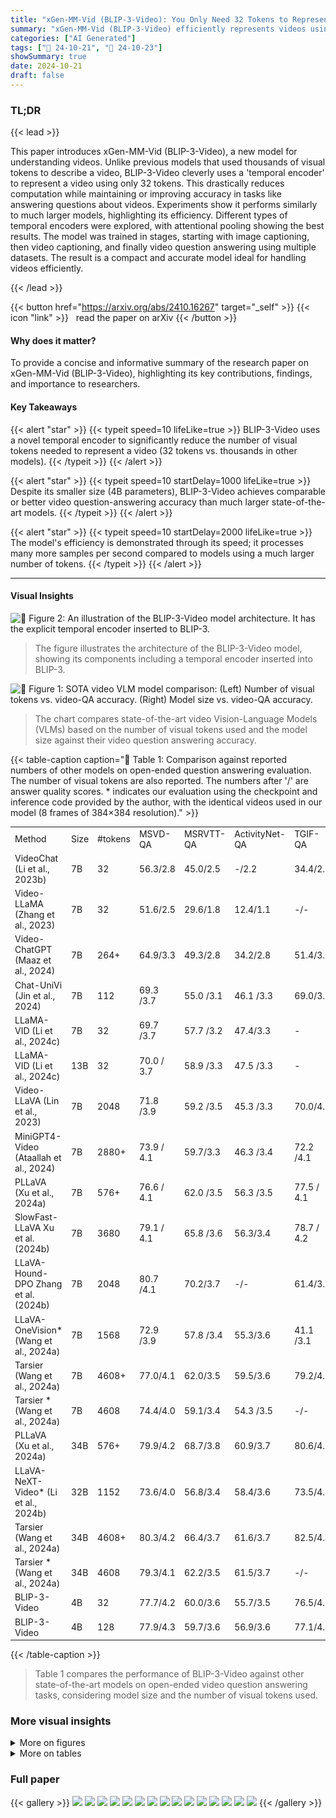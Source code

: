 ```yaml
---
title: "xGen-MM-Vid (BLIP-3-Video): You Only Need 32 Tokens to Represent a Video Even in VLMs"
summary: "xGen-MM-Vid (BLIP-3-Video) efficiently represents videos using only 32 tokens, achieving state-of-the-art video question answering accuracy with a smaller model size."
categories: ["AI Generated"]
tags: ["🔖 24-10-21", "🤗 24-10-23"]
showSummary: true
date: 2024-10-21
draft: false
---
```


### TL;DR


{{< lead >}}

This paper introduces xGen-MM-Vid (BLIP-3-Video), a new model for understanding videos.  Unlike previous models that used thousands of visual tokens to describe a video, BLIP-3-Video cleverly uses a 'temporal encoder' to represent a video using only 32 tokens.  This drastically reduces computation while maintaining or improving accuracy in tasks like answering questions about videos.  Experiments show it performs similarly to much larger models, highlighting its efficiency.  Different types of temporal encoders were explored, with attentional pooling showing the best results. The model was trained in stages, starting with image captioning, then video captioning, and finally video question answering using multiple datasets. The result is a compact and accurate model ideal for handling videos efficiently.

{{< /lead >}}


{{< button href="https://arxiv.org/abs/2410.16267" target="_self" >}}
{{< icon "link" >}} &nbsp; read the paper on arXiv
{{< /button >}}

#### Why does it matter?
To provide a concise and informative summary of the research paper on xGen-MM-Vid (BLIP-3-Video), highlighting its key contributions, findings, and importance to researchers.
#### Key Takeaways

{{< alert "star" >}}
{{< typeit speed=10 lifeLike=true >}} BLIP-3-Video uses a novel temporal encoder to significantly reduce the number of visual tokens needed to represent a video (32 tokens vs. thousands in other models). {{< /typeit >}}
{{< /alert >}}

{{< alert "star" >}}
{{< typeit speed=10 startDelay=1000 lifeLike=true >}} Despite its smaller size (4B parameters), BLIP-3-Video achieves comparable or better video question-answering accuracy than much larger state-of-the-art models. {{< /typeit >}}
{{< /alert >}}

{{< alert "star" >}}
{{< typeit speed=10 startDelay=2000 lifeLike=true >}} The model's efficiency is demonstrated through its speed; it processes many more samples per second compared to models using a much larger number of tokens. {{< /typeit >}}
{{< /alert >}}

------
#### Visual Insights



![](figures/figures_2_0.png "🔼 Figure 2: An illustration of the BLIP-3-Video model architecture. It has the explicit temporal encoder inserted to BLIP-3.")

> The figure illustrates the architecture of the BLIP-3-Video model, showing its components including a temporal encoder inserted into BLIP-3.





![](charts/charts_1_0.png "🔼 Figure 1: SOTA video VLM model comparison: (Left) Number of visual tokens vs. video-QA accuracy. (Right) Model size vs. video-QA accuracy.")

> The chart compares state-of-the-art video Vision-Language Models (VLMs) based on the number of visual tokens used and the model size against their video question answering accuracy.





{{< table-caption caption="🔽 Table 1: Comparison against reported numbers of other models on open-ended question answering evaluation. The number of visual tokens are also reported. The numbers after '/' are answer quality scores. * indicates our evaluation using the checkpoint and inference code provided by the author, with the identical videos used in our model (8 frames of 384×384 resolution)." >}}
<table id='0' style='font-size:14px'><tr><td>Method</td><td>Size</td><td>#tokens</td><td>MSVD-QA</td><td>MSRVTT-QA</td><td>ActivityNet-QA</td><td>TGIF-QA</td></tr><tr><td>VideoChat (Li et al., 2023b)</td><td>7B</td><td>32</td><td>56.3/2.8</td><td>45.0/2.5</td><td>-/2.2</td><td>34.4/2.3</td></tr><tr><td>Video-LLaMA (Zhang et al., 2023)</td><td>7B</td><td>32</td><td>51.6/2.5</td><td>29.6/1.8</td><td>12.4/1.1</td><td>-/-</td></tr><tr><td>Video-ChatGPT (Maaz et al., 2024)</td><td>7B</td><td>264+</td><td>64.9/3.3</td><td>49.3/2.8</td><td>34.2/2.8</td><td>51.4/3.0</td></tr><tr><td>Chat-UniVi (Jin et al., 2024)</td><td>7B</td><td>112</td><td>69.3 /3.7</td><td>55.0 /3.1</td><td>46.1 /3.3</td><td>69.0/3.8</td></tr><tr><td>LLaMA-VID (Li et al., 2024c)</td><td>7B</td><td>32</td><td>69.7 /3.7</td><td>57.7 /3.2</td><td>47.4/3.3</td><td>-</td></tr><tr><td>LLaMA-VID (Li et al., 2024c)</td><td>13B</td><td>32</td><td>70.0 / 3.7</td><td>58.9 /3.3</td><td>47.5 /3.3</td><td>-</td></tr><tr><td>Video-LLaVA (Lin et al., 2023)</td><td>7B</td><td>2048</td><td>71.8 /3.9</td><td>59.2 /3.5</td><td>45.3 /3.3</td><td>70.0/4.0</td></tr><tr><td>MiniGPT4- Video (Ataallah et al., 2024)</td><td>7B</td><td>2880+</td><td>73.9 / 4.1</td><td>59.7/3.3</td><td>46.3 /3.4</td><td>72.2 /4.1</td></tr><tr><td>PLLaVA (Xu et al., 2024a)</td><td>7B</td><td>576+</td><td>76.6 / 4.1</td><td>62.0 /3.5</td><td>56.3 /3.5</td><td>77.5 / 4.1</td></tr><tr><td>SlowFast-LLaVA Xu et al. (2024b)</td><td>7B</td><td>3680</td><td>79.1 / 4.1</td><td>65.8 /3.6</td><td>56.3/3.4</td><td>78.7 / 4.2</td></tr><tr><td>LLaVA-Hound-DPO Zhang et al. (2024b)</td><td>7B</td><td>2048</td><td>80.7 /4.1</td><td>70.2/3.7</td><td>-/-</td><td>61.4/3.5</td></tr><tr><td>LLaVA-OneVision* (Wang et al., 2024a)</td><td>7B</td><td>1568</td><td>72.9 /3.9</td><td>57.8 /3.4</td><td>55.3/3.6</td><td>41.1 /3.1</td></tr><tr><td>Tarsier (Wang et al., 2024a)</td><td>7B</td><td>4608+</td><td>77.0/4.1</td><td>62.0/3.5</td><td>59.5/3.6</td><td>79.2/4.2</td></tr><tr><td>Tarsier * (Wang et al., 2024a)</td><td>7B</td><td>4608</td><td>74.4/4.0</td><td>59.1/3.4</td><td>54.3 /3.5</td><td>-/-</td></tr><tr><td>PLLaVA (Xu et al., 2024a)</td><td>34B</td><td>576+</td><td>79.9/4.2</td><td>68.7/3.8</td><td>60.9/3.7</td><td>80.6/4.3</td></tr><tr><td>LLaVA-NeXT-Video* (Li et al., 2024b)</td><td>32B</td><td>1152</td><td>73.6/4.0</td><td>56.8/3.4</td><td>58.4/3.6</td><td>73.5/4.1</td></tr><tr><td>Tarsier (Wang et al., 2024a)</td><td>34B</td><td>4608+</td><td>80.3/4.2</td><td>66.4/3.7</td><td>61.6/3.7</td><td>82.5/4.4</td></tr><tr><td>Tarsier * (Wang et al., 2024a)</td><td>34B</td><td>4608</td><td>79.3/4.1</td><td>62.2/3.5</td><td>61.5/3.7</td><td>-/-</td></tr><tr><td>BLIP-3-Video</td><td>4B</td><td>32</td><td>77.7/4.2</td><td>60.0/3.6</td><td>55.7/3.5</td><td>76.5/4.3</td></tr><tr><td>BLIP-3-Video</td><td>4B</td><td>128</td><td>77.9/4.3</td><td>59.7/3.6</td><td>56.9/3.6</td><td>77.1/4.3</td></tr></table>{{< /table-caption >}}

> Table 1 compares the performance of BLIP-3-Video against other state-of-the-art models on open-ended video question answering tasks, considering model size and the number of visual tokens used.



### More visual insights

<details>
<summary>More on figures
</summary>


![](figures/figures_3_0.png "🔼 Figure 3: Visually comparing different types of temporal encoders we explored in our model architecture. (c) and (d) are particularly effective, as we discuss further in the experiments.")

> Figure 3 visually compares four different types of temporal encoders used in the BLIP-3-Video model architecture, highlighting the attentional pooling and sequential model as particularly effective.


![](figures/figures_7_0.png "🔼 Figure 1: SOTA video VLM model comparison: (Left) Number of visual tokens vs. video-QA accuracy. (Right) Model size vs. video-QA accuracy.")

> The figure compares state-of-the-art video VLMs in terms of their video question answering accuracy against the number of visual tokens used and model size.


![](figures/figures_7_1.png "🔼 Figure 1: SOTA video VLM model comparison: (Left) Number of visual tokens vs. video-QA accuracy. (Right) Model size vs. video-QA accuracy.")

> The figure compares state-of-the-art video Vision-Language Models in terms of their size, number of visual tokens, and video question answering accuracy.


![](figures/figures_7_2.png "🔼 Figure 1: SOTA video VLM model comparison: (Left) Number of visual tokens vs. video-QA accuracy. (Right) Model size vs. video-QA accuracy.")

> The figure compares state-of-the-art video VLMs in terms of model size, number of visual tokens, and video question answering accuracy.


![](figures/figures_7_3.png "🔼 Figure 1: SOTA video VLM model comparison: (Left) Number of visual tokens vs. video-QA accuracy. (Right) Model size vs. video-QA accuracy.")

> The figure compares state-of-the-art video VLMs in terms of video question answering accuracy against the number of visual tokens and model size.


![](figures/figures_8_0.png "🔼 Figure 4: Example video captioning results on Mira dataset, formed in question-answering style.")

> The figure shows example video captioning results from the BLIP-3-Video model and compares its performance against Tarsier and LLaVA-OneVision on the Mira dataset, highlighting differences in caption quality and hallucination rates.


![](figures/figures_8_1.png "🔼 Figure 4: Example video captioning results on Mira dataset, formed in question-answering style.")

> The figure shows example video captioning results of three different models on the Mira dataset, presented in a question-answering format, comparing the models' outputs with the ground truth captions.


![](figures/figures_8_2.png "🔼 Figure 1: SOTA video VLM model comparison: (Left) Number of visual tokens vs. video-QA accuracy. (Right) Model size vs. video-QA accuracy.")

> The figure compares state-of-the-art video VLMs in terms of their video question answering accuracy, number of visual tokens, and model size.


![](figures/figures_8_3.png "🔼 Figure 1: SOTA video VLM model comparison: (Left) Number of visual tokens vs. video-QA accuracy. (Right) Model size vs. video-QA accuracy.")

> The figure compares state-of-the-art video VLMs in terms of the number of visual tokens used versus video question answering accuracy and model size.


![](figures/figures_14_0.png "🔼 Figure 1: SOTA video VLM model comparison: (Left) Number of visual tokens vs. video-QA accuracy. (Right) Model size vs. video-QA accuracy.")

> The figure compares state-of-the-art video Vision-Language Models in terms of their video question answering accuracy against the number of visual tokens used and model size.


![](figures/figures_14_1.png "🔼 Figure 1: SOTA video VLM model comparison: (Left) Number of visual tokens vs. video-QA accuracy. (Right) Model size vs. video-QA accuracy.")

> The figure shows a comparison of state-of-the-art video Vision-Language Models in terms of the number of visual tokens used and model size against video question answering accuracy.


![](figures/figures_15_0.png "🔼 Figure 1: SOTA video VLM model comparison: (Left) Number of visual tokens vs. video-QA accuracy. (Right) Model size vs. video-QA accuracy.")

> The figure compares state-of-the-art video Vision-Language Models in terms of their video question answering accuracy against the number of visual tokens used and their model sizes.


![](figures/figures_15_1.png "🔼 Figure 1: SOTA video VLM model comparison: (Left) Number of visual tokens vs. video-QA accuracy. (Right) Model size vs. video-QA accuracy.")

> The figure shows a comparison of state-of-the-art video vision-language models in terms of their size, number of visual tokens, and video question answering accuracy.


</details>




<details>
<summary>More on tables
</summary>


{{< table-caption caption="🔽 Table 2: Comparison against reported numbers of other models on multiple choice question-answering (MCQ) benchmark." >}}
<table id='2' style='font-size:16px'><tr><td>Method</td><td>Size</td><td>#tokens</td><td>NExT-QA</td></tr><tr><td>LangRepo (Kahatapitiya et al., 2024)</td><td>7B</td><td>3136+</td><td>54.6</td></tr><tr><td>LangRepo (Kahatapitiya et al., 2024)</td><td>12B</td><td>3136+</td><td>60.9</td></tr><tr><td>Tarsier (Wang et al., 2024a)</td><td>7B</td><td>4608+</td><td>71.6</td></tr><tr><td>LLoVi (Zhang et al., 2024a)</td><td>157B</td><td>1000s</td><td>67.7</td></tr><tr><td>IG- VLM (Kim et al., 2024)</td><td>34B</td><td>1536+</td><td>70.9</td></tr><tr><td>VideoAgent (Wang et al., 2024b)</td><td>GPT-4</td><td>2091+</td><td>71.3</td></tr><tr><td>VideoTree (Wang et al., 2024c)</td><td>GPT-4</td><td>3978+</td><td>73.5</td></tr><tr><td>Tarsier (Wang et al., 2024a)</td><td>34B</td><td>4608+</td><td>79.2</td></tr><tr><td>BLIP-3-Video</td><td>4B</td><td>32</td><td>76.4</td></tr><tr><td>BLIP-3-Video</td><td>4B</td><td>128</td><td>77.1</td></tr></table>{{< /table-caption >}}

> Table 2 compares the performance of BLIP-3-Video against other models on multiple-choice video question answering tasks, showing its accuracy using different numbers of tokens.


{{< table-caption caption="🔽 Table 3: Ablations comparing different temporal encoders: 128 tokens. *A slightly different training recipe using a subset of the entire dataset (without Mira data) was used for the ablations." >}}
<table id='6' style='font-size:16px'><tr><td>Encoder</td><td>MSVD-QA</td><td>TGIF-QA</td><td>ActivityNet-QA</td><td>NExT-QA</td></tr><tr><td>1 frame</td><td>71.49/4.01</td><td>72.74/ 4.16</td><td>51.83 /3.39</td><td>72.79</td></tr><tr><td>Mean pooling</td><td>76.75 / 4.17</td><td>77.01 /4.30</td><td>55.89 / 3.53</td><td>76.24</td></tr><tr><td>Transformer</td><td>76.24 /4.15</td><td>76.33 / 4.28</td><td>55.59 / 3.50</td><td>76.34</td></tr><tr><td>Vanilla Token Turing Machine</td><td>76.42 / 4.15</td><td>75.80 / 4.26</td><td>54.45 /3.48</td><td>75.42</td></tr><tr><td>Ours (Space-time)</td><td>77.49 / 4.18</td><td>76.90 / 4.29</td><td>56.94 / 3.56</td><td>76.27</td></tr><tr><td>Ours (Sequential)</td><td>77.86 / 4.20</td><td>77.10/ 4.31</td><td>56.66 /3.56</td><td>77.07</td></tr></table>{{< /table-caption >}}

> Table 3 shows the ablation study comparing different temporal encoders in terms of question-answering accuracy on four datasets, using 128 tokens for each video.


{{< table-caption caption="🔽 Table 4: Ablations comparing different pooling strategies for 32 tokens." >}}
<table id='0' style='font-size:18px'><tr><td>Encoder</td><td>MSVD-QA</td><td># tokens</td><td>MSVD-QA</td><td>TGIF-QA</td><td>NExT-QA</td></tr><tr><td>Space-time pooling (4*8)</td><td>76.04</td><td>16 tokens</td><td>76.17/4.16</td><td>76.19 / 4.28</td><td>75.8</td></tr><tr><td>Per-frame (4*8)</td><td>76.78</td><td>32 tokens</td><td>77.11 / 4.17</td><td>77.07 / 4.30</td><td>76.4</td></tr><tr><td>Ours (Space-time)</td><td>77.71</td><td>128 tokens</td><td>77.86 / 4.20</td><td>77.10 / 4.31</td><td>77.07</td></tr><tr><td>Ours (Sequential)</td><td>77.11</td><td>256 tokens</td><td>77.67 / 4.18</td><td>77.35 / 4.31</td><td>77.06</td></tr></table>{{< /table-caption >}}

> The table compares different pooling strategies for 32 tokens, showing their effects on MSVD-QA, TGIF-QA, and NEXT-QA.


{{< table-caption caption="🔽 Table 6: Video caption evaluation results using 8 frames. We employ VideoChatGPT's LLM evaluation and report Average Accuracy / Average Score in this table. The ‘captioning-only model’ was trained only using Mira video caption data (without QA data), making it specialized for the captioning." >}}
<table id='13' style='font-size:18px'><tr><td>Method</td><td>Size</td><td># tokens</td><td>MSVD-Cap</td><td>MSRVTT-Cap</td><td>Mira-Cap</td></tr><tr><td>LLaVA-One Vision</td><td>7B</td><td>1152</td><td>61.62 / 3.31</td><td>38.60 /2.71</td><td>48.83 / 3.10</td></tr><tr><td>Tarsier</td><td>7B</td><td>4608</td><td>62.26 / 3.37</td><td>40.27 /2.77</td><td>40.55 / 2.87</td></tr><tr><td>BLIP-3-Video</td><td>4B</td><td>32</td><td>63.59 / 3.38</td><td>42.06 / 2.82</td><td>80.67 / 3.96</td></tr><tr><td>BLIP-3-Video</td><td>4B</td><td>128</td><td>64.17 / 3.41</td><td>43.05 / 2.85</td><td>81.13 / 3.97</td></tr><tr><td>BLIP-3- Video (captioning-only model)</td><td>4B</td><td>128</td><td>69.50 / 3.52</td><td>50.45 / 2.98</td><td>81.76 / 4.00</td></tr></table>{{< /table-caption >}}

> Table 6 compares the video captioning performance of BLIP-3-Video with other state-of-the-art models on MSVD-Caption, MSRVTT-Caption, and Mira-Cap datasets, showing BLIP-3-Video's superior performance despite its smaller size and fewer visual tokens.


</details>


### Full paper

{{< gallery >}}
<img src="paper_images/1.png" class="grid-w50 md:grid-w33 xl:grid-w25" />
<img src="paper_images/2.png" class="grid-w50 md:grid-w33 xl:grid-w25" />
<img src="paper_images/3.png" class="grid-w50 md:grid-w33 xl:grid-w25" />
<img src="paper_images/4.png" class="grid-w50 md:grid-w33 xl:grid-w25" />
<img src="paper_images/5.png" class="grid-w50 md:grid-w33 xl:grid-w25" />
<img src="paper_images/6.png" class="grid-w50 md:grid-w33 xl:grid-w25" />
<img src="paper_images/7.png" class="grid-w50 md:grid-w33 xl:grid-w25" />
<img src="paper_images/8.png" class="grid-w50 md:grid-w33 xl:grid-w25" />
<img src="paper_images/9.png" class="grid-w50 md:grid-w33 xl:grid-w25" />
<img src="paper_images/10.png" class="grid-w50 md:grid-w33 xl:grid-w25" />
<img src="paper_images/11.png" class="grid-w50 md:grid-w33 xl:grid-w25" />
<img src="paper_images/12.png" class="grid-w50 md:grid-w33 xl:grid-w25" />
<img src="paper_images/13.png" class="grid-w50 md:grid-w33 xl:grid-w25" />
<img src="paper_images/14.png" class="grid-w50 md:grid-w33 xl:grid-w25" />
<img src="paper_images/15.png" class="grid-w50 md:grid-w33 xl:grid-w25" />
{{< /gallery >}}